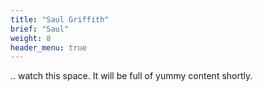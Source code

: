 ```yaml
---
title: "Saul Griffith"
brief: "Saul"
weight: 8
header_menu: true
--- 
```


 .. watch this space. It will be full of yummy content shortly.